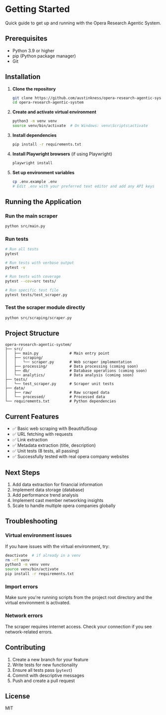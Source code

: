 # Getting Started

Quick guide to get up and running with the Opera Research Agentic System.

## Prerequisites

- Python 3.9 or higher
- pip (Python package manager)
- Git

## Installation

1. **Clone the repository**
   ```bash
   git clone https://github.com/austinkness/opera-research-agentic-system.git
   cd opera-research-agentic-system
   ```

2. **Create and activate virtual environment**
   ```bash
   python3 -m venv venv
   source venv/bin/activate  # On Windows: venv\Scripts\activate
   ```

3. **Install dependencies**
   ```bash
   pip install -r requirements.txt
   ```

4. **Install Playwright browsers** (if using Playwright)
   ```bash
   playwright install
   ```

5. **Set up environment variables**
   ```bash
   cp .env.example .env
   # Edit .env with your preferred text editor and add any API keys
   ```

## Running the Application

### Run the main scraper
```bash
python src/main.py
```

### Run tests
```bash
# Run all tests
pytest

# Run tests with verbose output
pytest -v

# Run tests with coverage
pytest --cov=src tests/

# Run specific test file
pytest tests/test_scraper.py
```

### Test the scraper module directly
```bash
python src/scraping/scraper.py
```

## Project Structure

```
opera-research-agentic-system/
├── src/
│   ├── main.py              # Main entry point
│   ├── scraping/
│   │   └── scraper.py       # Web scraper implementation
│   ├── processing/          # Data processing (coming soon)
│   ├── db/                  # Database operations (coming soon)
│   └── analytics/           # Data analysis (coming soon)
├── tests/
│   └── test_scraper.py      # Scraper unit tests
├── data/
│   ├── raw/                 # Raw scraped data
│   └── processed/           # Processed data
└── requirements.txt         # Python dependencies
```

## Current Features

- ✅ Basic web scraping with BeautifulSoup
- ✅ URL fetching with requests
- ✅ Link extraction
- ✅ Metadata extraction (title, description)
- ✅ Unit tests (8 tests, all passing)
- ✅ Successfully tested with real opera company websites

## Next Steps

1. Add data extraction for financial information
2. Implement data storage (database)
3. Add performance trend analysis
4. Implement cast member networking insights
5. Scale to handle multiple opera companies globally

## Troubleshooting

### Virtual environment issues
If you have issues with the virtual environment, try:
```bash
deactivate  # if already in a venv
rm -rf venv
python3 -m venv venv
source venv/bin/activate
pip install -r requirements.txt
```

### Import errors
Make sure you're running scripts from the project root directory and the virtual environment is activated.

### Network errors
The scraper requires internet access. Check your connection if you see network-related errors.

## Contributing

1. Create a new branch for your feature
2. Write tests for new functionality
3. Ensure all tests pass (`pytest`)
4. Commit with descriptive messages
5. Push and create a pull request

## License

MIT
